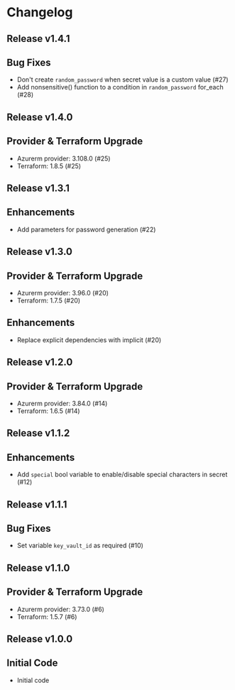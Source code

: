 # Changelog

## Release v1.4.1

## Bug Fixes

- Don't create `random_password` when secret value is a custom value (#27)
- Add nonsensitive() function to a condition in `random_password` for_each (#28)
   
## Release v1.4.0

## Provider & Terraform Upgrade
- Azurerm provider: 3.108.0 (#25)
- Terraform: 1.8.5 (#25)
   
## Release v1.3.1

## Enhancements

- Add parameters for password generation (#22)


   
## Release v1.3.0

## Provider & Terraform Upgrade

- Azurerm provider: 3.96.0 (#20)
- Terraform: 1.7.5 (#20)

## Enhancements

- Replace explicit dependencies with implicit (#20)
   
## Release v1.2.0

## Provider & Terraform Upgrade
- Azurerm provider: 3.84.0 (#14)
- Terraform: 1.6.5 (#14)
   
## Release v1.1.2

## Enhancements

- Add `special` bool variable to enable/disable special characters in secret (#12)


   
## Release v1.1.1

## Bug Fixes

- Set variable `key_vault_id` as required (#10)



   
## Release v1.1.0

## Provider & Terraform Upgrade
- Azurerm provider: 3.73.0 (#6)
- Terraform: 1.5.7 (#6)
   
## Release v1.0.0

## Initial Code

- Initial code


   